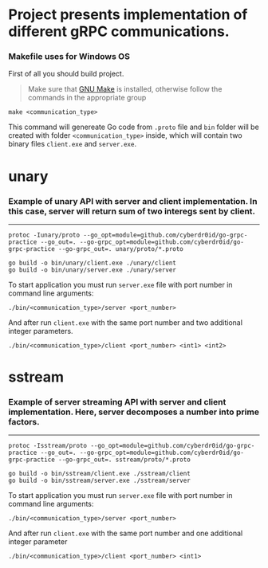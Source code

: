 # Project presents implementation of different gRPC communications.

### Makefile uses for **Windows**  OS

First of all you should build project.  
> Make sure that [GNU Make](https://www.gnu.org/software/make/) is installed, otherwise follow the commands in the appropriate group
```
make <communication_type>
```

This command will genereate Go code from `.proto` file and `bin` folder will be created with folder `<communication_type>` inside, which will contain two binary files `client.exe` and `server.exe`.

# unary
### Example of **unary** API with server and client implementation. In this case, server will return sum of two interegs sent by client.
---
```
protoc -Iunary/proto --go_opt=module=github.com/cyberdr0id/go-grpc-practice --go_out=. --go-grpc_opt=module=github.com/cyberdr0id/go-grpc-practice --go-grpc_out=. unary/proto/*.proto

go build -o bin/unary/client.exe ./unary/client
go build -o bin/unary/server.exe ./unary/server
```

To start application you must run `server.exe` file with port number in command line arguments:
```
./bin/<communication_type>/server <port_number>
```
And after run `client.exe` with the same port number and two additional integer parameters.
```
./bin/<communication_type>/client <port_number> <int1> <int2>
```  

# sstream
### Example of **server streaming** API with server and client implementation. Here, server decomposes a number into prime factors.
---
```
protoc -Isstream/proto --go_opt=module=github.com/cyberdr0id/go-grpc-practice --go_out=. --go-grpc_opt=module=github.com/cyberdr0id/go-grpc-practice --go-grpc_out=. sstream/proto/*.proto

go build -o bin/sstream/client.exe ./sstream/client
go build -o bin/sstream/server.exe ./sstream/server
```
To start application you must run `server.exe` file with port number in command line arguments:
```
./bin/<communication_type>/server <port_number>
```
And after run `client.exe` with the same port number and one additional integer parameter
```
./bin/<communication_type>/client <port_number> <int1>
```  